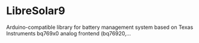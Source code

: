 # LibreSolar9
Arduino-compatible library for battery management system based on Texas Instruments bq769x0 analog frontend (bq76920,…
